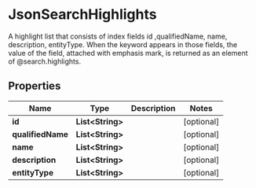

# JsonSearchHighlights

A highlight list that consists of index fields id ,qualifiedName, name, description, entityType. When the keyword appears in those fields, the value of the field, attached with emphasis mark, is returned as an element of @search.highlights.
## Properties

Name | Type | Description | Notes
------------ | ------------- | ------------- | -------------
**id** | **List&lt;String&gt;** |  |  [optional]
**qualifiedName** | **List&lt;String&gt;** |  |  [optional]
**name** | **List&lt;String&gt;** |  |  [optional]
**description** | **List&lt;String&gt;** |  |  [optional]
**entityType** | **List&lt;String&gt;** |  |  [optional]



